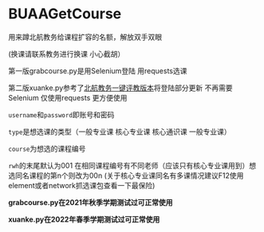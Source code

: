 # BUAAGetCourse
用来蹲北航教务给课程扩容的名额，解放双手双眼

(换课请联系教务进行换课 小心截胡）


第一版grabcourse.py是用Selenium登陆 用requests选课

第二版xuanke.py参考了[北航教务一键评教版本](https://github.com/bearbattle/buaa-teacher-evaluation)将登陆部分更新 不再需要Selenium 仅使用requests 更方便使用

`username`和`password`即账号和密码

`type`是想选课的类型（一般专业课 核心专业课 核心通识课 一般专业课）

`course`为想选的课程编号

`rwh`的末尾默认为001  在相同课程编号有不同老师（应该只有核心专业课用到）想选同名课程的第n个则改为00n  (关于核心专业课同名有多课情况建议F12使用element或者network抓选课包查看一下最保险)

**grabcourse.py在2021年秋季学期测试过可正常使用**

**xuanke.py在2022年春季学期测试过可正常使用**
